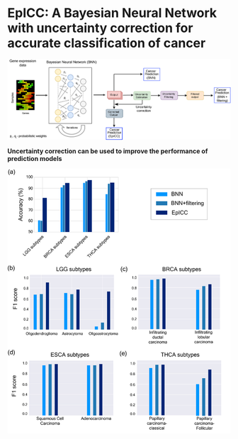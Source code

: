 # EpICC: A Bayesian Neural Network with uncertainty correction for accurate classification of cancer 


![alt text](https://github.com/pjoshi-hub/Bayesian_classification_model/blob/main/Figures/uncertainty_workflow.jpg)


**Uncertainty correction can be used to improve the performance of prediction models**


![alt text](https://github.com/pjoshi-hub/Bayesian_classification_model/blob/main/Figures/Figure4.jpg)
